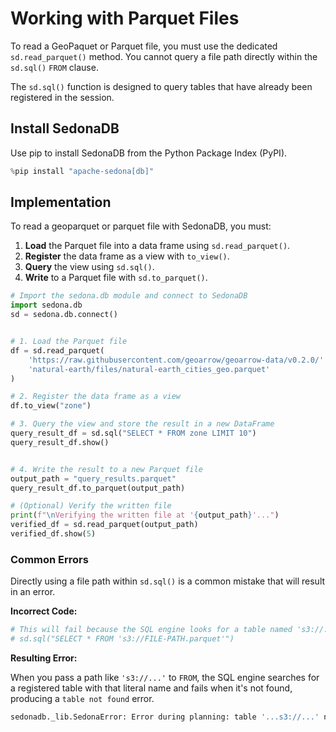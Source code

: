 # Working with Parquet Files

To read a GeoPaquet or Parquet file, you must use the dedicated `sd.read_parquet()` method. You cannot query a file path directly within the `sd.sql()` `FROM` clause.

The `sd.sql()` function is designed to query tables that have already been registered in the session.

## Install SedonaDB

Use pip to install SedonaDB from the Python Package Index (PyPI).


```python
%pip install "apache-sedona[db]"
```

## Implementation

To read a geoparquet or parquet file with SedonaDB, you must:

1. **Load** the Parquet file into a data frame using `sd.read_parquet()`.
2. **Register** the data frame as a view with `to_view()`.
3. **Query** the view using `sd.sql()`.
4. **Write** to a Parquet file with `sd.to_parquet()`.


```python
# Import the sedona.db module and connect to SedonaDB
import sedona.db
sd = sedona.db.connect()
```


```python

# 1. Load the Parquet file
df = sd.read_parquet(
    'https://raw.githubusercontent.com/geoarrow/geoarrow-data/v0.2.0/'
    'natural-earth/files/natural-earth_cities_geo.parquet'
)

# 2. Register the data frame as a view
df.to_view("zone")

# 3. Query the view and store the result in a new DataFrame
query_result_df = sd.sql("SELECT * FROM zone LIMIT 10")
query_result_df.show()
```


```python

# 4. Write the result to a new Parquet file
output_path = "query_results.parquet"
query_result_df.to_parquet(output_path)

# (Optional) Verify the written file
print(f"\nVerifying the written file at '{output_path}'...")
verified_df = sd.read_parquet(output_path)
verified_df.show(5)
```

### Common Errors

Directly using a file path within `sd.sql()` is a common mistake that will result in an error.

**Incorrect Code:**


```python
# This will fail because the SQL engine looks for a table named 's3://...'
# sd.sql("SELECT * FROM 's3://FILE-PATH.parquet'")
```

**Resulting Error:**

When you pass a path like `'s3://...'` to `FROM`, the SQL engine searches for a registered table with that literal name and fails when it's not found, producing a `table not found` error.

```sh
sedonadb._lib.SedonaError: Error during planning: table '...s3://...' not found
```
